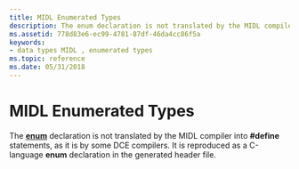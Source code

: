 ```yaml
---
title: MIDL Enumerated Types
description: The enum declaration is not translated by the MIDL compiler into \ define statements, as it is by some DCE compilers. It is reproduced as a C-language enum declaration in the generated header file.
ms.assetid: 778d83e6-ec99-4781-87df-46da4cc86f5a
keywords:
- data types MIDL , enumerated types
ms.topic: reference
ms.date: 05/31/2018
---
```


# MIDL Enumerated Types

The [**enum**](enum.md) declaration is not translated by the MIDL compiler into **\#define** statements, as it is by some DCE compilers. It is reproduced as a C-language **enum** declaration in the generated header file.

 

 




